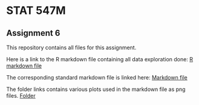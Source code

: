 # STAT 547M

## Assignment 6

This repository contains all files for this assignment.

Here is a link to the R markdown file containing all data exploration done: [R markdown file](https://github.com/STAT545-UBC-students/hw06-curtis77/blob/master/Gapminder-Exploration.Rmd)

The corresponding standard markdown file is linked here: [Markdown file](https://github.com/STAT545-UBC-students/hw06-curtis77/blob/master/Gapminder-Exploration.md)

The folder links contains various plots used in the markdown file as png files. [Folder](https://github.com/STAT545-UBC-students/hw06-curtis77/tree/master/Gapminder-Exploration_files/figure-markdown_github)